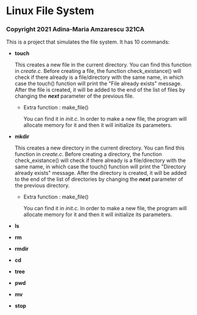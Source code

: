 # Linux File System
### Copyright 2021 Adina-Maria Amzarescu 321CA
This is a project that simulates the file system.
It has 10 commands:

* **touch** 

  This creates a new file in the current directory.
  You can find this function in _create.c_.
  Before creating a file, the function check_existance()
  will check if there already is a file/directory with the same name,
  in which case the touch() function will print the "File already exists" message.
  After the file is created, it will be added to the end of the list of files by
  changing the **_next_** parameter of the previous file.
  
  * Extra function : make_file()
 
    You can find it in _init.c_.
    In order to make a new file, the program will allocate memory for it
    and then it will initialize its parameters.
    
* **mkdir**

  This creates a new directory in the current directory.
  You can find this function in _create.c_.
  Before creating a directory, the function check_existance()
  will check if there already is a file/directory with the same name,
  in which case the touch() function will print the "Directory already exists" message.
  After the directory is created, it will be added to the end of the list of directories by
  changing the **_next_** parameter of the previous directory.
  
  * Extra function : make_file()
  
    You can find it in _init.c_.
    In order to make a new file, the program will allocate memory for it
    and then it will initialize its parameters.
    
* **ls**
* **rm**
* **rmdir**
* **cd**
* **tree**
* **pwd**
* **mv**
* **stop**
